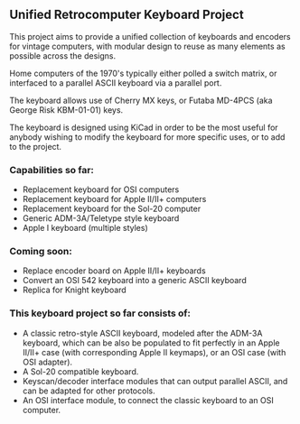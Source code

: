 ## Unified Retrocomputer Keyboard Project

This project aims to provide a unified collection of keyboards and encoders for vintage computers, with modular design to reuse as many elements as possible across the designs.  

Home computers of the 1970's typically either polled a switch matrix, or interfaced to a parallel ASCII keyboard via a parallel port.

The keyboard allows use of Cherry MX keys, or Futaba MD-4PCS (aka George Risk KBM-01-01) keys.

The keyboard is designed using KiCad in order to be the most useful for anybody wishing to modify the keyboard for more specific uses, or to add to the project.

### Capabilities so far:
- Replacement keyboard for OSI computers
- Replacement keyboard for Apple II/II+ computers
- Replacement keyboard for the Sol-20 computer
- Generic ADM-3A/Teletype style keyboard
- Apple I keyboard (multiple styles)

### Coming soon:
- Replace encoder board on Apple II/II+ keyboards
- Convert an OSI 542 keyboard into a generic ASCII keyboard
- Replica for Knight keyboard

### This keyboard project so far consists of:
- A classic retro-style ASCII keyboard, modeled after the ADM-3A keyboard, which
  can be also be populated to fit perfectly in an Apple II/II+ case (with corresponding Apple II keymaps), or an OSI
  case (with OSI adapter).
- A Sol-20 compatible keyboard.
- Keyscan/decoder interface modules that can output parallel ASCII, and can be adapted for other protocols.
- An OSI interface module, to connect the classic keyboard to an OSI computer.
